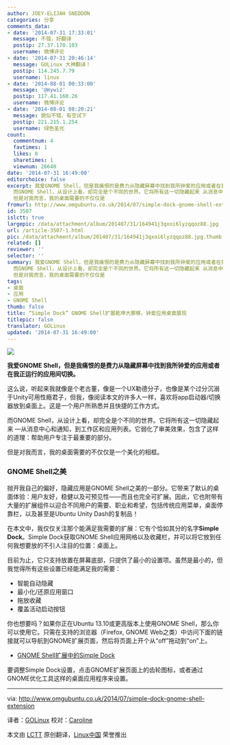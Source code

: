 ```yaml
---
author: JOEY-ELIJAH SNEDDON
categories: 分享
comments_data:
- date: '2014-07-31 17:33:01'
  message: 不错，好翻译
  postip: 27.37.170.103
  username: 微博评论
- date: '2014-07-31 20:46:14'
  message: GOLinux 大神翻译！
  postip: 114.245.7.79
  username: linux
- date: '2014-08-01 00:33:00'
  message: '@mywiz'
  postip: 117.41.160.26
  username: 微博评论
- date: '2014-08-01 08:20:21'
  message: 貌似不错，有空试下
  postip: 221.215.1.254
  username: 绿色圣光
count:
  commentnum: 4
  favtimes: 1
  likes: 0
  sharetimes: 1
  viewnum: 26640
date: '2014-07-31 16:49:00'
editorchoice: false
excerpt: 我爱GNOME Shell，但是我痛恨的是费力从隐藏屏幕中找到我所钟爱的应用或者在我正运行的应用间切换。 这么说，听起来我就像是个老古董，像是一个UX勒德分子，也像是某个过分沉溺于Unity可用性瘾君子，但我，像阅读本文的许多人一样，喜欢将app启动器/切换器放到桌面上。这是一个用户所熟悉并且快捷的工作方式。
  而GNOME Shell，从设计上看，却完全是个不同的世界。它将所有这一切隐藏起来 从消息中心和通知，到工作区和应用列表。它弱化了审美效果，包含了这样的道理：帮助用户专注于最重要的部分。
  但是对我而言，我的桌面需要的不仅仅是
fromurl: http://www.omgubuntu.co.uk/2014/07/simple-dock-gnome-shell-extension
id: 3507
islctt: true
largepic: /data/attachment/album/201407/31/164941j3qxoi6lyzqqoz88.jpg
url: /article-3507-1.html
pic: /data/attachment/album/201407/31/164941j3qxoi6lyzqqoz88.jpg.thumb.jpg
related: []
reviewer: ''
selector: ''
summary: 我爱GNOME Shell，但是我痛恨的是费力从隐藏屏幕中找到我所钟爱的应用或者在我正运行的应用间切换。 这么说，听起来我就像是个老古董，像是一个UX勒德分子，也像是某个过分沉溺于Unity可用性瘾君子，但我，像阅读本文的许多人一样，喜欢将app启动器/切换器放到桌面上。这是一个用户所熟悉并且快捷的工作方式。
  而GNOME Shell，从设计上看，却完全是个不同的世界。它将所有这一切隐藏起来 从消息中心和通知，到工作区和应用列表。它弱化了审美效果，包含了这样的道理：帮助用户专注于最重要的部分。
  但是对我而言，我的桌面需要的不仅仅是
tags:
- 桌面
- 应用
- GNOME Shell
thumb: false
title: “Simple Dock” GNOME Shell扩展乾坤大挪移，钟爱应用桌面展现
titlepic: false
translator: GOLinux
updated: '2014-07-31 16:49:00'
---
```


[![](https://camo.githubusercontent.com/365447ffad1300d18951b5f1f0bfc42a9b0ad1e0/687474703a2f2f7777772e6f6d677562756e74752e636f2e756b2f77702d636f6e74656e742f75706c6f6164732f323031342f30372f73637265656e73686f745f3831355f312e6a7067)](https://camo.githubusercontent.com/365447ffad1300d18951b5f1f0bfc42a9b0ad1e0/687474703a2f2f7777772e6f6d677562756e74752e636f2e756b2f77702d636f6e74656e742f75706c6f6164732f323031342f30372f73637265656e73686f745f3831355f312e6a7067)


**我爱GNOME Shell，但是我痛恨的是费力从隐藏屏幕中找到我所钟爱的应用或者在我正运行的应用间切换。**


这么说，听起来我就像是个老古董，像是一个UX勒德分子，也像是某个过分沉溺于Unity可用性瘾君子，但我，像阅读本文的许多人一样，喜欢将app启动器/切换器放到桌面上。这是一个用户所熟悉并且快捷的工作方式。


而GNOME Shell，从设计上看，却完全是个不同的世界。它将所有这一切隐藏起来 —从消息中心和通知，到工作区和应用列表。它弱化了审美效果，包含了这样的道理：帮助用户专注于最重要的部分。


但是对我而言，我的桌面需要的不仅仅是一个美化的相框。


### GNOME Shell之美


抛开我自己的偏好，隐藏应用是GNOME Shell之美的一部分。它带来了默认的桌面体验：用户友好，稳健以及可预见性——而且也完全可扩展。因此，它也附带有大量的扩展组件以迎合不同用户的需要、职业和希望，包括传统应用菜单，桌面停靠栏，以及甚至是Ubuntu Unity Dash的复制品！


在本文中，我仅仅关注那个能满足我需要的扩展：它有个恰如其分的名字**Simple Dock**。Simple Dock获取GNOME Shell应用网格以及收藏栏，并可以将它放到任何我想要放的不引人注目的位置：桌面上。


目前为止，它只支持放置在屏幕底部，只提供了最小的设置项。虽然是最小的，但我觉得所有这些设置已经能满足我的需要：


* 智能自动隐藏
* 最小化/还原应用窗口
* 拖放收藏
* 覆盖活动启动按钮


你也想要吗？如果你正在Ubuntu 13.10或更高版本上使用GNOME Shell，那么你可以使用它。只需在支持的浏览器（Firefox, GNOME Web之类）中访问下面的链接就可以导航到GNOME扩展页面，然后将页面上开个从“off”拖动到“on”上。


* [GNOME Shell扩展中的Simple Dock](https://extensions.gnome.org/extension/815/simple-dock/)


要调整Simple Dock设置，点击GNOME扩展页面上的齿轮图标，或者通过GNOME优化工具这样的桌面应用程序来设置。




---


via: <http://www.omgubuntu.co.uk/2014/07/simple-dock-gnome-shell-extension>


译者：[GOLinux](https://github.com/GOLinux) 校对：[Caroline](https://github.com/carolinewuyan)


本文由 [LCTT](https://github.com/LCTT/TranslateProject) 原创翻译，[Linux中国](http://linux.cn/) 荣誉推出